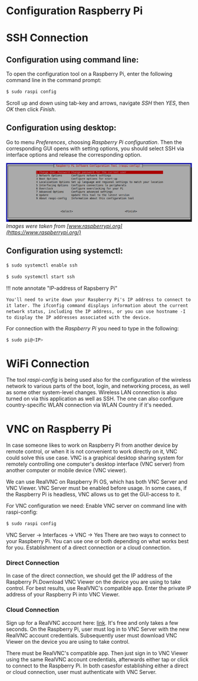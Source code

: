 Configuration Raspberry Pi 
============

# SSH Connection

## Configuration using command line:

To open the configuration tool on a Raspberry Pi, enter the following command line in the command prompt:

```bash
$ sudo raspi config
```
Scroll up and down using tab-key and arrows, navigate *SSH* then *YES*, then *OK* then 
click *Finish*.

## Configuration using desktop:

Go to menu *Preferences*, choosing *Raspberry Pi configuration*. Then the corresponding GUI opens with setting options, you should select SSH via interface options and release the corresponding option.

![Raspberry Pi Configuration Tool](../../img/chalkbot-raspi/2022-06-18_21-03-52.png)
*Images were taken from [www.raspberrypi.org](https://www.raspberrypi.org/)*

## Configuration using systemctl:

```bash
$ sudo systemctl enable ssh
```
```bash
$ sudo systemctl start ssh
```


!!! note annotate "IP-address of Rapsberry Pi" 
    
    You'll need to write down your Raspberry Pi's IP address to connect to it later. The ifconfig command displays information about the current network status, including the IP address, or you can use hostname -I to display the IP addresses associated with the device.

For connection with the *Raspberry Pi* you need to type in the following:
```bash
$ sudo pi@<IP>
```


# WiFi Connection

The tool *raspi-config* is being used also for the configuration of the wireless network to various parts of the boot, login, and networking process, as well as some other system-level changes. Wireless LAN connection is also turned on via this application as well as SSH.
The one can also configure country-specific WLAN connection via WLAN Country if it's needed.

# VNC on Raspberry Pi


In case someone likes to work on Raspberry Pi from another device by remote control, or when it is not convenient to work directly on it, VNC could solve this use case. VNC is a graphical desktop sharing system for remotely controlling one computer's desktop interface (VNC server) from another computer or mobile device (VNC viewer).

We can use RealVNC on Raspberry Pi OS, which has both VNC Server and VNC Viewer. VNC Server must be enabled before usage. In some cases, if the Raspberry Pi is headless, VNC allows us to get the GUI-access to it.

For VNC configuration we need:
Enable VNC server on command line with raspi-config:
```bash
$ sudo raspi config
```
VNC Server → Interfaces → VNC → Yes
There are two ways to connect to your Raspberry Pi. You can use one or both depending on what works best for you.
Establishment of a direct connection or a cloud connection.

### Direct Connection

In case of the direct connection, we should get the IP address of the
Raspberry Pi.Download VNC Viewer on the device you are using to take control.
For best results, use RealVNC's compatible app. Enter the private IP address
of your Raspberry Pi into VNC Viewer.

### Cloud Connection

Sign up for a RealVNC account here:
[link](https://manage.realvnc.com/en/).
It's free and only takes a few seconds.
On the Raspberry Pi, user must log in to VNC Server with the new RealVNC account credentials. Subsequently user must download VNC Viewer on the device you are using to take control. 

There must be RealVNC's compatible app. Then just sign in to VNC Viewer using the same RealVNC account credentials, afterwards either tap or click to connect to the Raspberry Pi. In both casesfor establishing either a direct or cloud connection, user must authenticate with VNC Server.

